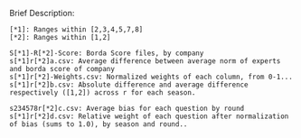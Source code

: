 Brief Description:

	[*1]: Ranges within [2,3,4,5,7,8]
	[*2]: Ranges within [1,2]

	S[*1]-R[*2]-Score: Borda Score files, by company
	s[*1]r[*2]a.csv: Average difference between average norm of experts and borda score of company
	s[*1]r[*2]-Weights.csv: Normalized weights of each column, from 0-1...
	s[*1]r[*2]b.csv: Absolute difference and average difference respectively ([1,2]) across r for each season.

	s234578r[*2]c.csv: Average bias for each question by round
	s[*1]r[*2]d.csv: Relative weight of each question after normalization of bias (sums to 1.0), by season and round..

